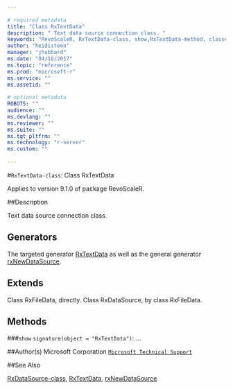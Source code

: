 ```yaml
--- 
 
# required metadata 
title: "Class RxTextData" 
description: " Text data source connection class. " 
keywords: "RevoScaleR, RxTextData-class, show,RxTextData-method, classes" 
author: "heidisteen" 
manager: "jhubbard" 
ms.date: "04/18/2017" 
ms.topic: "reference" 
ms.prod: "microsoft-r" 
ms.service: "" 
ms.assetid: "" 
 
# optional metadata 
ROBOTS: "" 
audience: "" 
ms.devlang: "" 
ms.reviewer: "" 
ms.suite: "" 
ms.tgt_pltfrm: "" 
ms.technology: "r-server" 
ms.custom: "" 
 
--- 
```

 
 
 
 
 #`RxTextData-class`: Class RxTextData

 Applies to version 9.1.0 of package RevoScaleR.
 
 ##Description
 
Text data source connection class.
 
 
 ## Generators 

 
The targeted generator [RxTextData](rxtextdata.md) as well as the general generator
[rxNewDataSource](rxnew.md).
 
 ## Extends 

 
Class RxFileData, directly.
Class RxDataSource, by class RxFileData.
 
 ## Methods 

 


###`show`
`signature(object = "RxTextData")`: ...



 
 ##Author(s)
 Microsoft Corporation [`Microsoft Technical Support`](https://go.microsoft.com/fwlink/?LinkID=698556&clcid=0x409)
 
 
 ##See Also
 
[RxDataSource-class](rxdatasource-class.md),
[RxTextData](rxtextdata.md),
[rxNewDataSource](rxnew.md)
   
 
